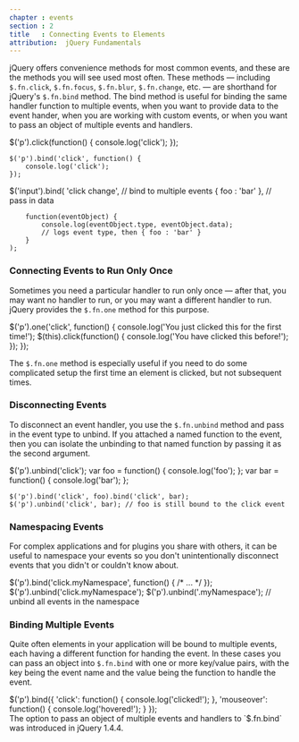 ```yaml
---
chapter : events
section : 2
title   : Connecting Events to Elements
attribution:  jQuery Fundamentals
---
```

jQuery offers convenience methods for most common events, and these are the
methods you will see used most often.  These methods — including `$.fn.click`,
`$.fn.focus`, `$.fn.blur`, `$.fn.change`, etc. — are shorthand for jQuery's
`$.fn.bind` method.  The bind method is useful for binding the same handler
function to multiple events, when you want to provide data to the event hander,
when you are working with custom events, or when you want to pass an object of
multiple events and handlers.

<javascript caption="Event binding using a convenience method">
    $('p').click(function() {
        console.log('click');
     });
</javascript>

<javascript caption="Event biding using the `$.fn.bind` method">

    $('p').bind('click', function() {
        console.log('click');
    });
</javascript>

<javascript caption="Event binding using the `$.fn.bind` method with data">
    $('input').bind(
        'click change',  // bind to multiple events
        { foo : 'bar' }, // pass in data

        function(eventObject) {
            console.log(eventObject.type, eventObject.data);
            // logs event type, then { foo : 'bar' }
        }
    );
</javascript>

### Connecting Events to Run Only Once

Sometimes you need a particular handler to run only once — after that, you may
want no handler to run, or you may want a different handler to run.  jQuery
provides the `$.fn.one` method for this purpose.

<javsacript caption="Switching handlers using the `$.fn.one` method">
    $('p').one('click', function() {
        console.log('You just clicked this for the first time!');
        $(this).click(function() { console.log('You have clicked this before!'); });
    });
</javsacript>

The `$.fn.one` method is especially useful if you need to do some complicated
setup the first time an element is clicked, but not subsequent times.

### Disconnecting Events

To disconnect an event handler, you use the `$.fn.unbind` method and pass in
the event type to unbind.  If you attached a named function to the event, then
you can isolate the unbinding to that named function by passing it as the
second argument.

<javascript caption="Unbinding all click handlers on a selection">
    $('p').unbind('click');
</javascript>

<javascript caption="Unbinding a particular click handler, using a reference to the function">
    var foo = function() { console.log('foo'); };
    var bar = function() { console.log('bar'); };

    $('p').bind('click', foo).bind('click', bar);
    $('p').unbind('click', bar); // foo is still bound to the click event
</javascript>

### Namespacing Events

For complex applications and for plugins you share with others, it can be
useful to namespace your events so you don't unintentionally disconnect events
that you didn't or couldn't know about.

<javascript caption="Namespacing events">
    $('p').bind('click.myNamespace', function() { /* ... */ });
    $('p').unbind('click.myNamespace');
    $('p').unbind('.myNamespace'); // unbind all events in the namespace
</javascript>

### Binding Multiple Events

Quite often elements in your application will be bound to multiple events, each
having a different function for handing the event.  In these cases you can pass
an object into `$.fn.bind` with one or more key/value pairs, with the key being
the event name and the value being the function to handle the event.

<javascript caption="Binding Multiple Events">
    $('p').bind({
      'click': function() { console.log('clicked!'); },
      'mouseover': function() { console.log('hovered!'); }
    });
</javascript>

<div class="note" markdown="1">
The option to pass an object of multiple events and handlers to `$.fn.bind` was
introduced in jQuery 1.4.4.
</div>
